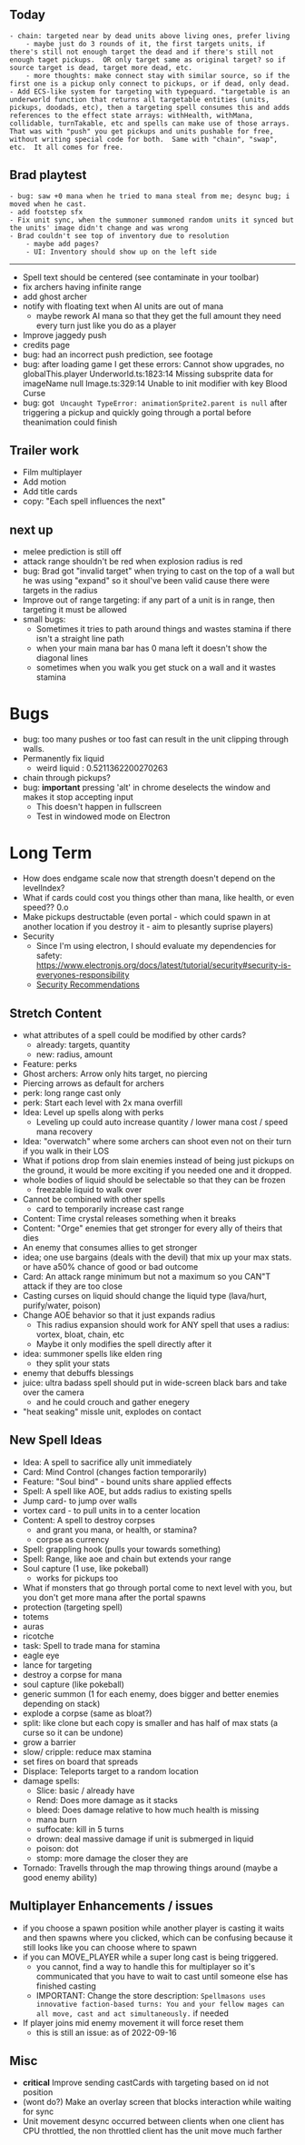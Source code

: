 ## Today
    - chain: targeted near by dead units above living ones, prefer living
        - maybe just do 3 rounds of it, the first targets units, if there's still not enough target the dead and if there's still not enough taget pickups.  OR only target same as original target? so if source target is dead, target more dead, etc.
        - more thoughts: make connect stay with similar source, so if the first one is a pickup only connect to pickups, or if dead, only dead.
    - Add ECS-like system for targeting with typeguard. "targetable is an underworld function that returns all targetable entities (units, pickups, doodads, etc), then a targeting spell consumes this and adds references to the effect state arrays: withHealth, withMana, collidable, turnTakable, etc and spells can make use of those arrays.  That was with "push" you get pickups and units pushable for free, without writing special code for both.  Same with "chain", "swap", etc.  It all comes for free.
## Brad playtest
    - bug: saw +0 mana when he tried to mana steal from me; desync bug; i moved when he cast.
    - add footstep sfx
    - Fix unit sync, when the summoner summoned random units it synced but the units' image didn't change and was wrong
    - Brad couldn't see top of inventory due to resolution
        - maybe add pages?
        - UI: Inventory should show up on the left side
---
- Spell text should be centered (see contaminate in your toolbar)
- fix archers having infinite range
- add ghost archer
- notify with floating text when AI units are out of mana
    - maybe rework AI mana so that they get the full amount they need every turn just like you do as a player
- Improve jaggedy push 
- credits page
- bug: had an incorrect push prediction, see footage
- bug: after loading game I get these errors:
    Cannot show upgrades, no globalThis.player Underworld.ts:1823:14
    Missing subsprite data for imageName null Image.ts:329:14
    Unable to init modifier with key Blood Curse
- bug: got ` Uncaught TypeError: animationSprite2.parent is null` after triggering a pickup and quickly going through a portal before theanimation could finish

## Trailer work
- Film multiplayer
- Add motion
- Add title cards
- copy: "Each spell influences the next"
## next up
- melee prediction is still off
- attack range shouldn't be red when explosion radius is red
- bug: Brad got "invalid target" when trying to cast on the top of a wall but he was using "expand" so it shoul've been valid cause there were targets in the radius
- Improve out of range targeting: if any part of a unit is in range, then targeting it must be allowed
- small bugs:
    - Sometimes it tries to path around things and wastes stamina if there isn't a straight line path
    - when your main mana bar has 0 mana left it doesn't show the diagonal lines
    - sometimes when you walk you get stuck on a wall and it wastes stamina
# Bugs
- bug: too many pushes or too fast can result in the unit clipping through walls.
- Permanently fix liquid
    - weird liquid : 0.5211362200270263
- chain through pickups?
- bug: **important** pressing 'alt' in chrome deselects the window and makes it stop accepting input
    - This doesn't happen in fullscreen
    - Test in windowed mode on Electron

# Long Term
- How does endgame scale now that strength doesn't depend on the levelIndex?
- What if cards could cost you things other than mana, like health, or even speed?? 0.o
- Make pickups destructable (even portal - which could spawn in at another location if you destroy it - aim to plesantly suprise players)
- Security
    - Since I'm using electron, I should evaluate my dependencies for safety: https://www.electronjs.org/docs/latest/tutorial/security#security-is-everyones-responsibility
    - [Security Recommendations](https://www.electronjs.org/docs/latest/tutorial/security#checklist-security-recommendations)

## Stretch Content
- what attributes of a spell could be modified by other cards?
    - already: targets, quantity
    - new: radius, amount
- Feature: perks
- Ghost archers: Arrow only hits target, no piercing
- Piercing arrows as default for archers
- perk: long range cast only
- perk: Start each level with 2x mana overfill
- Idea: Level up spells along with perks
    - Leveling up could auto increase quantity / lower mana cost / speed mana recovery
- Idea: "overwatch" where some archers can shoot even not on their turn if you walk in their LOS
- What if potions drop from slain enemies instead of being just pickups on the ground, it would be more exciting if you needed one and it dropped.
- whole bodies of liquid should be selectable so that they can be frozen
    - freezable liquid to walk over
- Cannot be combined with other spells
    - card to temporarily increase cast range
- Content: Time crystal releases something when it breaks
- Content: "Orge" enemies that get stronger for every ally of theirs that dies
- An enemy that consumes allies to get stronger
- idea; one use bargains (deals with the devil) that mix up your max stats.  or have a50% chance of good or bad outcome
- Card: An attack range minimum but not a maximum so you CAN"T attack if they are too close
- Casting curses on liquid should change the liquid type (lava/hurt, purify/water, poison)
- Change AOE behavior so that it just expands radius
    - This radius expansion should work for ANY spell that uses a radius: vortex, bloat, chain, etc
    - Maybe it only modifies the spell directly after it
- idea: summoner spells like elden ring
    - they split your stats
- enemy that debuffs blessings
- juice: ultra badass spell should put in wide-screen black bars and take over the camera
    - and he could crouch and gather enegery
- "heat seaking" missle unit, explodes on contact

## New Spell Ideas
- Idea: A spell to sacrifice ally unit immediately
- Card: Mind Control (changes faction temporarily)
- Feature: "Soul bind" - bound units share applied effects
- Spell: A spell like AOE, but adds radius to existing spells
- Jump card- to jump over walls
- vortex card - to pull units in to a center location
- Content: A spell to destroy corpses
    - and grant you mana, or health, or stamina?
    - corpse as currency
- Spell: grappling hook (pulls your towards something)
- Spell: Range, like aoe and chain but extends your range
- Soul capture (1 use, like pokeball)
    - works for pickups too
- What if monsters that go through portal come to next level with you, but you don't get more mana after the portal spawns
- protection (targeting spell)
- totems
- auras
- ricotche
- task: Spell to trade mana for stamina
- eagle eye
- lance for targeting
- destroy a corpse for mana
- soul capture (like pokeball)
- generic summon (1 for each enemy, does bigger and better enemies depending on stack)
- explode a corpse (same as bloat?)
- split: like clone but each copy is smaller and has half of max stats (a curse so it can be undone)
- grow a barrier
- slow/ cripple: reduce max stamina
- set fires on board that spreads
- Displace: Teleports target to a random location
- damage spells:
    - Slice: basic / already have
    - Rend: Does more damage as it stacks
    - bleed: Does damage relative to how much health is missing
    - mana burn
    - suffocate: kill in 5 turns
    - drown: deal massive damage if unit is submerged in liquid
    - poison: dot
    - stomp: more damage the closer they are
- Tornado: Travells through the map throwing things around (maybe a good enemy ability)

## Multiplayer Enhancements / issues
- if you choose a spawn position while another player is casting it waits and then spawns where you clicked, which can be confusing because it still looks like you can choose where to spawn
- if you can MOVE_PLAYER while a super long cast is being triggered.
    - you cannot, find a way to handle this for multiplayer so it's communicated that you have to wait to cast until someone else has finished casting
    - IMPORTANT: Change the store description:  `Spellmasons uses innovative faction-based turns: You and your fellow mages can all move, cast and act simultaneously.` if needed
- If player joins mid enemy movement it will force reset them
    - this is still an issue: as of 2022-09-16
## Misc
- **critical** Improve sending castCards with targeting based on id not position
- (wont do?) Make an overlay screen that blocks interaction while waiting for sync
- Unit movement desync occurred between clients when one client has CPU throttled, the non throttled client has the unit move much farther